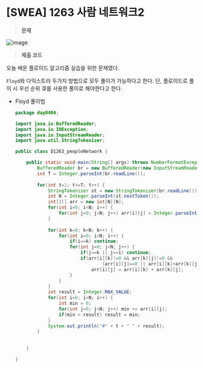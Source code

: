 # [SWEA] 1263 사람 네트워크2
> **문제**
> 
![image](https://user-images.githubusercontent.com/80896077/174957149-9f18815b-6d89-4d7a-9c8b-b47e7d89398d.png)

> **제출 코드**
> 

오늘 배운 플로이드 알고리즘 실습을 위한 문제였다.

`Floyd`와 다익스트라 두가지 방법으로 모두 풀이가 가능하다고 한다. 단, 플로이드로 풀이 시 우선 순위 큐를 사용한 풀이로 해야한다고 한다.

- Floyd 풀이법
    
    ```java
    package day0404;
    
    import java.io.BufferedReader;
    import java.io.IOException;
    import java.io.InputStreamReader;
    import java.util.StringTokenizer;
    
    public class D1263_peopleNetwork {
    
    	public static void main(String[] args) throws NumberFormatException, IOException {
    		BufferedReader br = new BufferedReader(new InputStreamReader(System.in));
    		int T = Integer.parseInt(br.readLine());
    		
    		for(int t=1; t<=T; t++) {
    			StringTokenizer st = new StringTokenizer(br.readLine());
    			int N = Integer.parseInt(st.nextToken());
    			int[][] arr = new int[N][N];
    			for(int i=0; i<N; i++) {
    				for(int j=0; j<N; j++) arr[i][j] = Integer.parseInt(st.nextToken());
    			}
    			
    			for(int k=0; k<N; k++) {
    				for(int i=0; i<N; i++) {
    					if(i==k) continue;
    					for(int j=0; j<N; j++) {
    						if(j==k || j==i) continue;
    						if(arr[i][k]!=0 && arr[k][j]!=0 &&
    								(arr[i][j]==0 || arr[i][k]+arr[k][j]<arr[i][j]))
    							arr[i][j] = arr[i][k] + arr[k][j];
    					}
    				}
    			}
    			int result = Integer.MAX_VALUE;
    			for(int i=0; i<N; i++) {
    				int min = 0;
    				for(int j=0; j<N; j++) min += arr[i][j];
    				if(min < result) result = min;
    			}
    			System.out.println("#" + t + " " + result);
    		}
    		
    		
    	}
    
    }
    ```
